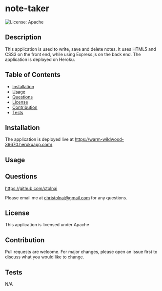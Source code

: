 # note-taker
  ![License: Apache](https://img.shields.io/badge/License-Apache-blueviolet.svg)
  ## Description
  This application is used to write, save and delete notes.  It uses HTML5 and CSS3 on the front end, while using Express.js on the back end. The application is deployed on Heroku.
  ## Table of Contents
  - [Installation](#installation)
  - [Usage](#usage)
  - [Questions](#questions)
  - [License](#license)
  - [Contribution](#contribution)
  - [Tests](#tests)
  ## Installation
  The application is deployed live at https://warm-wildwood-39670.herokuapp.com/
  ## Usage
  
  ## Questions
  https://github.com/ctolnai

  Please email me at christolnai@gmail.com for any questions.
  ## License
  This application is licensed under Apache
  ## Contribution
  Pull requests are welcome. For major changes, please open an issue first to discuss what you would like to change.
  ## Tests
  N/A